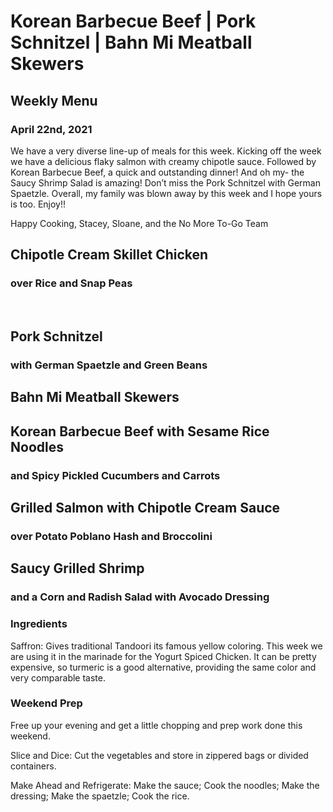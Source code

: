 
# Korean Barbecue Beef | Pork Schnitzel | Bahn Mi Meatball Skewers


## Weekly Menu
### April 22nd, 2021

We have a very diverse line-up of meals for this week. Kicking off the week we have a delicious flaky salmon with creamy chipotle sauce. Followed by Korean Barbecue Beef, a quick and outstanding dinner! And oh my- the Saucy Shrimp Salad is amazing! Don’t miss the Pork Schnitzel with German Spaetzle. Overall, my family was blown away by this week and I hope yours is too. Enjoy!!

Happy Cooking, 
Stacey, Sloane, and the No More To-Go Team



[](https://www.nomoretogo.com/weekly-menu/)

[](https://raw.githubusercontent.com/LLazyEmail/nomoretogo_email_template/main/data/images/recipe1.jpeg)
      
## Chipotle Cream Skillet Chicken
### over Rice and Snap Peas
      

[](https://www.nomoretogo.com/weekly-menu/)  
[](https://raw.githubusercontent.com/LLazyEmail/nomoretogo_email_template/main/data/images/recipe2.jpeg)
  
## Pork Schnitzel
### with German Spaetzle and Green Beans


[](https://www.nomoretogo.com/weekly-menu/)
[](https://raw.githubusercontent.com/LLazyEmail/nomoretogo_email_template/main/data/images/recipe3.jpeg)

## Bahn Mi Meatball Skewers
       
[](https://www.nomoretogo.com/weekly-menu/)
[](https://raw.githubusercontent.com/LLazyEmail/nomoretogo_email_template/main/data/images/recipe4.jpeg)


  
      
## Korean Barbecue Beef with Sesame Rice Noodles
### and Spicy Pickled Cucumbers and Carrots


[](https://www.nomoretogo.com/weekly-menu/)
[](https://raw.githubusercontent.com/LLazyEmail/nomoretogo_email_template/main/data/images/recipe5.jpeg)
   
## Grilled Salmon with Chipotle Cream Sauce
### over Potato Poblano Hash and Broccolini


[](https://www.nomoretogo.com/weekly-menu/)
[](https://raw.githubusercontent.com/LLazyEmail/nomoretogo_email_template/main/data/images/recipe6.jpeg)
      
## Saucy Grilled Shrimp      
### and a Corn and Radish Salad with Avocado Dressing

    

### Ingredients

Saffron: Gives traditional Tandoori its famous yellow coloring. This week we are using it in the marinade for the Yogurt Spiced Chicken. It can be pretty expensive, so turmeric is a good alternative, providing the same color and very comparable taste.

### Weekend Prep

Free up your evening and get a little chopping and prep work done this weekend.

Slice and Dice: Cut the vegetables and store in zippered bags or divided containers.

Make Ahead and Refrigerate: Make the sauce; Cook the noodles; Make the dressing; Make the spaetzle; Cook the rice.